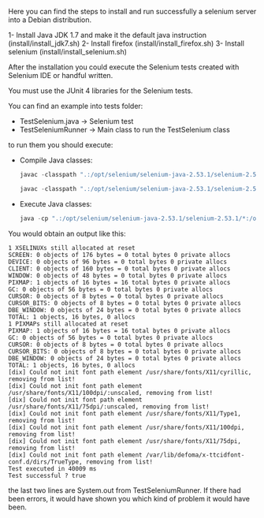 Here you can find the steps to install and run successfully a selenium server into a Debian distribution.

1- Install Java JDK 1.7 and make it the default java instruction (install/install_jdk7.sh)
2- Install firefox (install/install_firefox.sh)
3- Install selenium (install/install_selenium.sh)

After the installation you could execute the Selenium tests created with Selenium IDE or handful written. 

You must use the JUnit 4 libraries for the Selenium tests.

You can find an example into tests folder:
* TestSelenium.java -> Selenium test
* TestSeleniumRunner -> Main class to run the TestSelenium class

to run them you should execute:
* Compile Java classes:
	```java
	javac -classpath ".:/opt/selenium/selenium-java-2.53.1/selenium-2.53.1/*:/opt/selenium/selenium-java-2.53.1/selenium-2.53.1/libs/*" TestSeleniumRunner.java
	```
	
	```java
	javac -classpath ".:/opt/selenium/selenium-java-2.53.1/selenium-2.53.1/*:/opt/selenium/selenium-java-2.53.1/selenium-2.53.1/libs/*" TestSelenium.java
	```
	
* Execute Java classes:
	```java
	java -cp ".:/opt/selenium/selenium-java-2.53.1/selenium-2.53.1/*:/opt/selenium/selenium-java-2.53.1/selenium-2.53.1/libs/*" TestSeleniumRunner
	```

You would obtain an output like this:
```
1 XSELINUXs still allocated at reset
SCREEN: 0 objects of 176 bytes = 0 total bytes 0 private allocs
DEVICE: 0 objects of 96 bytes = 0 total bytes 0 private allocs
CLIENT: 0 objects of 160 bytes = 0 total bytes 0 private allocs
WINDOW: 0 objects of 48 bytes = 0 total bytes 0 private allocs
PIXMAP: 1 objects of 16 bytes = 16 total bytes 0 private allocs
GC: 0 objects of 56 bytes = 0 total bytes 0 private allocs
CURSOR: 0 objects of 8 bytes = 0 total bytes 0 private allocs
CURSOR_BITS: 0 objects of 8 bytes = 0 total bytes 0 private allocs
DBE_WINDOW: 0 objects of 24 bytes = 0 total bytes 0 private allocs
TOTAL: 1 objects, 16 bytes, 0 allocs
1 PIXMAPs still allocated at reset
PIXMAP: 1 objects of 16 bytes = 16 total bytes 0 private allocs
GC: 0 objects of 56 bytes = 0 total bytes 0 private allocs
CURSOR: 0 objects of 8 bytes = 0 total bytes 0 private allocs
CURSOR_BITS: 0 objects of 8 bytes = 0 total bytes 0 private allocs
DBE_WINDOW: 0 objects of 24 bytes = 0 total bytes 0 private allocs
TOTAL: 1 objects, 16 bytes, 0 allocs
[dix] Could not init font path element /usr/share/fonts/X11/cyrillic, removing from list!
[dix] Could not init font path element /usr/share/fonts/X11/100dpi/:unscaled, removing from list!
[dix] Could not init font path element /usr/share/fonts/X11/75dpi/:unscaled, removing from list!
[dix] Could not init font path element /usr/share/fonts/X11/Type1, removing from list!
[dix] Could not init font path element /usr/share/fonts/X11/100dpi, removing from list!
[dix] Could not init font path element /usr/share/fonts/X11/75dpi, removing from list!
[dix] Could not init font path element /var/lib/defoma/x-ttcidfont-conf.d/dirs/TrueType, removing from list!
Test executed in 40009 ms
Test successful ? true
```
	
the last two lines are System.out from TestSeleniumRunner. If there had been errors, it would have shown you which kind of problem it would have been.
